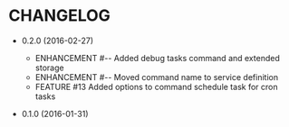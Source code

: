 # CHANGELOG

* 0.2.0 (2016-02-27)
    * ENHANCEMENT #-- Added debug tasks command and extended storage   
    * ENHANCEMENT #-- Moved command name to service definition   
    * FEATURE     #13 Added options to command schedule task for cron tasks

* 0.1.0 (2016-01-31)
